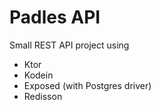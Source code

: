 # Padles API
Small REST API project using 
* Ktor
* Kodein
* Exposed (with Postgres driver)
* Redisson
